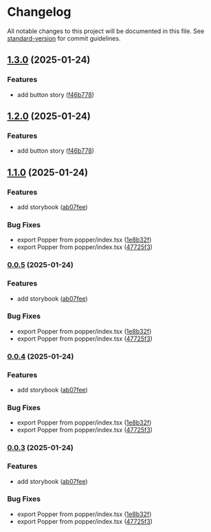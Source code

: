 # Changelog

All notable changes to this project will be documented in this file. See [standard-version](https://github.com/conventional-changelog/standard-version) for commit guidelines.

## [1.3.0](https://github.com/ZeynalliZeynal/everest-ui/compare/v1.1.0...v1.3.0) (2025-01-24)


### Features

* add button story ([f46b778](https://github.com/ZeynalliZeynal/everest-ui/commit/f46b77816a0fe0284e2915040a2cca9b04c53f84))

## [1.2.0](https://github.com/ZeynalliZeynal/everest-ui/compare/v1.1.0...v1.2.0) (2025-01-24)


### Features

* add button story ([f46b778](https://github.com/ZeynalliZeynal/everest-ui/commit/f46b77816a0fe0284e2915040a2cca9b04c53f84))

## [1.1.0](https://github.com/ZeynalliZeynal/everest-ui/compare/v1.2.0...v1.1.0) (2025-01-24)


### Features

* add storybook ([ab07fee](https://github.com/ZeynalliZeynal/everest-ui/commit/ab07feefef2ee7a6c780734474631c5d9027c473))


### Bug Fixes

* export Popper from popper/index.tsx ([1e8b32f](https://github.com/ZeynalliZeynal/everest-ui/commit/1e8b32f6fd695c70c77969cf4904d18876939617))
* export Popper from popper/index.tsx ([47725f3](https://github.com/ZeynalliZeynal/everest-ui/commit/47725f3de812e89572d56bcf030669c5df04b084))

### [0.0.5](https://github.com/ZeynalliZeynal/everest-ui/compare/v1.2.0...v0.0.5) (2025-01-24)


### Features

* add storybook ([ab07fee](https://github.com/ZeynalliZeynal/everest-ui/commit/ab07feefef2ee7a6c780734474631c5d9027c473))


### Bug Fixes

* export Popper from popper/index.tsx ([1e8b32f](https://github.com/ZeynalliZeynal/everest-ui/commit/1e8b32f6fd695c70c77969cf4904d18876939617))
* export Popper from popper/index.tsx ([47725f3](https://github.com/ZeynalliZeynal/everest-ui/commit/47725f3de812e89572d56bcf030669c5df04b084))

### [0.0.4](https://github.com/ZeynalliZeynal/everest-ui/compare/v1.2.0...v0.0.4) (2025-01-24)


### Features

* add storybook ([ab07fee](https://github.com/ZeynalliZeynal/everest-ui/commit/ab07feefef2ee7a6c780734474631c5d9027c473))


### Bug Fixes

* export Popper from popper/index.tsx ([1e8b32f](https://github.com/ZeynalliZeynal/everest-ui/commit/1e8b32f6fd695c70c77969cf4904d18876939617))
* export Popper from popper/index.tsx ([47725f3](https://github.com/ZeynalliZeynal/everest-ui/commit/47725f3de812e89572d56bcf030669c5df04b084))

### [0.0.3](https://github.com/ZeynalliZeynal/everest-ui/compare/v1.2.0...v0.0.3) (2025-01-24)


### Features

* add storybook ([ab07fee](https://github.com/ZeynalliZeynal/everest-ui/commit/ab07feefef2ee7a6c780734474631c5d9027c473))


### Bug Fixes

* export Popper from popper/index.tsx ([1e8b32f](https://github.com/ZeynalliZeynal/everest-ui/commit/1e8b32f6fd695c70c77969cf4904d18876939617))
* export Popper from popper/index.tsx ([47725f3](https://github.com/ZeynalliZeynal/everest-ui/commit/47725f3de812e89572d56bcf030669c5df04b084))
